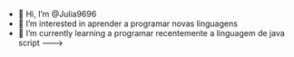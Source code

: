 - 👋 Hi, I’m @Julia9696
- 👀 I’m interested in aprender a programar novas linguagens
- 🌱 I’m currently learning  a programar recentemente a linguagem de java script
--->
